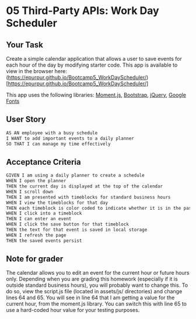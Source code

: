 # 05 Third-Party APIs: Work Day Scheduler

## Your Task

Create a simple calendar application that allows a user to save events for each hour of the day by modifying starter code. This app is available to view in the browser here: (https://epurpur.github.io/Bootcamp5_WorkDayScheduler/)[https://epurpur.github.io/Bootcamp5_WorkDayScheduler/]

This app uses the following libraries: [Moment.js](https://momentjs.com/), [Bootstrap](https://getbootstrap.com/), [jQuery](https://api.jquery.com/), [Google Fonts](https://fonts.google.com/)

## User Story

```md
AS AN employee with a busy schedule
I WANT to add important events to a daily planner
SO THAT I can manage my time effectively
```

## Acceptance Criteria

```md
GIVEN I am using a daily planner to create a schedule
WHEN I open the planner
THEN the current day is displayed at the top of the calendar
WHEN I scroll down
THEN I am presented with timeblocks for standard business hours
WHEN I view the timeblocks for that day
THEN each timeblock is color coded to indicate whether it is in the past, present, or future
WHEN I click into a timeblock
THEN I can enter an event
WHEN I click the save button for that timeblock
THEN the text for that event is saved in local storage
WHEN I refresh the page
THEN the saved events persist
```


## Note for grader
The calendar allows you to edit an event for the current hour or future hours only. Depending when you are grading this homework (especially if it is outside standard business hours), you will probably want to change this. To do so, view the script.js file (located in assets/js/ directories) and change lines 64 and 65. You will see in line 64 that I am getting a value for the current hour, from the moment.js library. You can switch this with line 65 to use a hard-coded hour value for your testing purposes.


